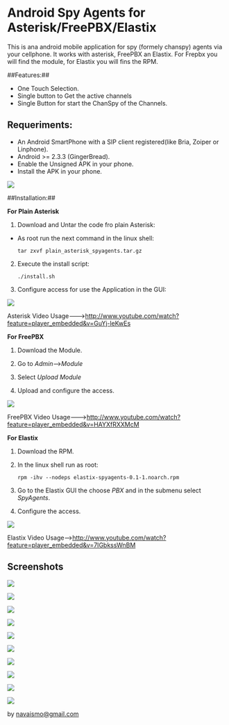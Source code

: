Android Spy Agents for Asterisk/FreePBX/Elastix
==============

This is ana android mobile application for spy (formely chanspy) agents via your cellphone. It works with asterisk, FreePBX an Elastix. For Frepbx you will find the module, for Elastix you will fins the RPM.


##Features:##

* One Touch Selection.
* Single button to Get the active channels
* Single Button for start the ChanSpy of the Channels.


## Requeriments: ##

* An Android SmartPhone with a SIP client registered(like Bria, Zoiper or Linphone).
* Android >= 2.3.3 (GingerBread).
* Enable the Unsigned APK in your phone.
* Install the APK in your phone.

![](http://2.bp.blogspot.com/-bk8yJTpuCb0/UkyrA2ink8I/AAAAAAAAAiA/IxyEkVlNy_M/s200/SpyAgents.png)

##Installation:##

**For Plain Asterisk**

1. Download and Untar the code fro plain Asterisk:
  * As root run the next command in the linux shell:

      `tar zxvf plain_asterisk_spyagents.tar.gz`


2. Execute the install script:

     `./install.sh` 


3. Configure access for use the Application in the GUI:

![](http://2.bp.blogspot.com/-niSs4xgqrnw/Uky0NP4ISmI/AAAAAAAAAiQ/0-erE4Y-yUA/s1600/Screenshot+from+2013-10-02+17:55:14.png)


Asterisk Video Usage--->http://www.youtube.com/watch?feature=player_embedded&v=GuYj-leKwEs


**For FreePBX**

1. Download the Module.

2. Go to *Admin*-->*Module*

3. Select *Upload Module*

4. Upload and configure the access.

![](http://1.bp.blogspot.com/-aoi_hwy2rgY/Uky0YJeaH9I/AAAAAAAAAiY/0k_v_ev3t2w/s640/Screenshot+from+2013-10-02+17:55:47.png)

FreePBX Video Usage--->http://www.youtube.com/watch?feature=player_embedded&v=HAYXfRXXMcM


**For Elastix**

1. Download the RPM.

2. In the linux shell run as root:

      `rpm -ihv --nodeps elastix-spyagents-0.1-1.noarch.rpm`

3. Go to the Elastix GUI the choose *PBX* and in the submenu select *SpyAgents*.

4. Configure the access.

![](http://4.bp.blogspot.com/-ATJea8yjVX8/Uky0i2R3C1I/AAAAAAAAAig/c3xk7YlUrKQ/s640/Screenshot+from+2013-10-02+17:47:25.png)

Elastix Video Usage-->http://www.youtube.com/watch?feature=player_embedded&v=7IGbkssWnBM


## Screenshots ##

![](http://1.bp.blogspot.com/-fVA3i8A_lYE/Uky00qpPRJI/AAAAAAAAAjs/LgIFL6F4x-U/s400/icon.PNG)

![](http://1.bp.blogspot.com/-TBq0qNka6zE/Uky0zS4IdVI/AAAAAAAAAjc/VphZWBZbw4k/s400/fisrtrun.PNG)

![](http://4.bp.blogspot.com/-yixGHqUiinc/Uky01CF_r_I/AAAAAAAAAj0/onwP1tHu9Jc/s1600/settings.PNG)

![](http://2.bp.blogspot.com/-qBBUb7YXncc/Uky00meGznI/AAAAAAAAAjo/jl564jtPHck/s1600/saved.PNG)

![](http://1.bp.blogspot.com/-bCRj2Prsh_8/Uky0yOPCNaI/AAAAAAAAAjM/4TNoAhWFTvM/s1600/home.PNG)

![](http://3.bp.blogspot.com/-zyEUZnHBCPk/Uky0xB2ItiI/AAAAAAAAAjE/-jylVFSYgEg/s1600/fetching.PNG)

![](http://1.bp.blogspot.com/-bNGCBk_rJ5g/Uky0wQumBYI/AAAAAAAAAi4/PlSNFyD4MRI/s1600/Nochans.PNG)

![](http://3.bp.blogspot.com/-KvywVOyebww/Uky0wp6ua5I/AAAAAAAAAi8/gdw5bkS0OL8/s1600/activechan.PNG)

![](http://1.bp.blogspot.com/-7fMfH_OO1hM/Uky0zOEZYpI/AAAAAAAAAjY/PqJWpaPC9Hs/s1600/frobidden.PNG)

![](http://4.bp.blogspot.com/-HhdcdIoJc8M/Uky0uq5IReI/AAAAAAAAAis/ZhSZWUXYyoc/s1600/about.PNG)


by navaismo@gmail.com
